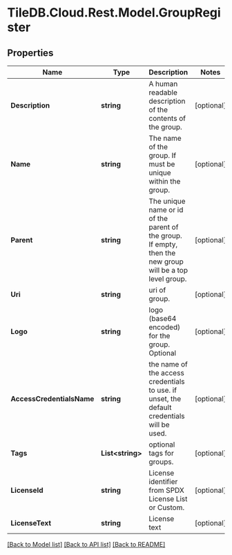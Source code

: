 
# TileDB.Cloud.Rest.Model.GroupRegister

## Properties

Name | Type | Description | Notes
------------ | ------------- | ------------- | -------------
**Description** | **string** | A human readable description of the contents of the group. | [optional] 
**Name** | **string** | The name of the group. If must be unique within the group. | [optional] 
**Parent** | **string** | The unique name or id of the parent of the group. If empty, then the new group will be a top level group. | [optional] 
**Uri** | **string** | uri of group. | [optional] 
**Logo** | **string** | logo (base64 encoded) for the group. Optional | [optional] 
**AccessCredentialsName** | **string** | the name of the access credentials to use. if unset, the default credentials will be used. | [optional] 
**Tags** | **List&lt;string&gt;** | optional tags for groups. | [optional] 
**LicenseId** | **string** | License identifier from SPDX License List or Custom. | [optional] 
**LicenseText** | **string** | License text | [optional] 

[[Back to Model list]](../README.md#documentation-for-models)
[[Back to API list]](../README.md#documentation-for-api-endpoints)
[[Back to README]](../README.md)

